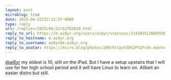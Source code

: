 ```yaml
---
layout: post
microblog: true
date: 2025-04-22T22:13:37-0000
type: reply
url: /replies/2025/04/22/62765820.html
reply_to_url: https://m.ai6yr.org/users/ai6yr/statuses/114382511660550122
reply_to_hostname: m.ai6yr.org
reply_to_username: ai6yr@m.ai6yr.org
reply_to_avatar: https://micro.blog/photos/200/https%3A%2F%2Fcdn.masto.host%2Fmastodonuno%2Fcache%2Faccounts%2Favatars%2F109%2F323%2F417%2F179%2F220%2F074%2Foriginal%2Fc53f01b49c80f52d.jpg
---
```

<p><span class="h-card"><a href="https://micro.blog/ai6yr@m.ai6yr.org" class="u-url mention">@ai6yr</a></span> my eldest is 10, still on the iPad. But I have a setup upstairs that I will use for her high school period and it will have Linux to learn on. Allbeit an easier distro but still.</p>

